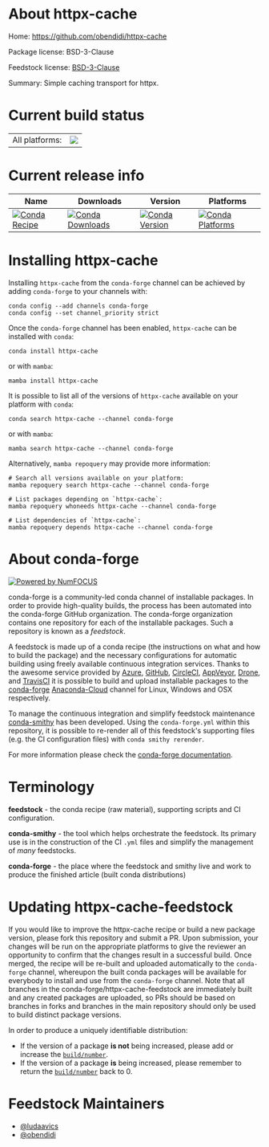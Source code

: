 About httpx-cache
=================

Home: https://github.com/obendidi/httpx-cache

Package license: BSD-3-Clause

Feedstock license: [BSD-3-Clause](https://github.com/conda-forge/httpx-cache-feedstock/blob/main/LICENSE.txt)

Summary: Simple caching transport for httpx.

Current build status
====================


<table><tr><td>All platforms:</td>
    <td>
      <a href="https://dev.azure.com/conda-forge/feedstock-builds/_build/latest?definitionId=18166&branchName=main">
        <img src="https://dev.azure.com/conda-forge/feedstock-builds/_apis/build/status/httpx-cache-feedstock?branchName=main">
      </a>
    </td>
  </tr>
</table>

Current release info
====================

| Name | Downloads | Version | Platforms |
| --- | --- | --- | --- |
| [![Conda Recipe](https://img.shields.io/badge/recipe-httpx--cache-green.svg)](https://anaconda.org/conda-forge/httpx-cache) | [![Conda Downloads](https://img.shields.io/conda/dn/conda-forge/httpx-cache.svg)](https://anaconda.org/conda-forge/httpx-cache) | [![Conda Version](https://img.shields.io/conda/vn/conda-forge/httpx-cache.svg)](https://anaconda.org/conda-forge/httpx-cache) | [![Conda Platforms](https://img.shields.io/conda/pn/conda-forge/httpx-cache.svg)](https://anaconda.org/conda-forge/httpx-cache) |

Installing httpx-cache
======================

Installing `httpx-cache` from the `conda-forge` channel can be achieved by adding `conda-forge` to your channels with:

```
conda config --add channels conda-forge
conda config --set channel_priority strict
```

Once the `conda-forge` channel has been enabled, `httpx-cache` can be installed with `conda`:

```
conda install httpx-cache
```

or with `mamba`:

```
mamba install httpx-cache
```

It is possible to list all of the versions of `httpx-cache` available on your platform with `conda`:

```
conda search httpx-cache --channel conda-forge
```

or with `mamba`:

```
mamba search httpx-cache --channel conda-forge
```

Alternatively, `mamba repoquery` may provide more information:

```
# Search all versions available on your platform:
mamba repoquery search httpx-cache --channel conda-forge

# List packages depending on `httpx-cache`:
mamba repoquery whoneeds httpx-cache --channel conda-forge

# List dependencies of `httpx-cache`:
mamba repoquery depends httpx-cache --channel conda-forge
```


About conda-forge
=================

[![Powered by
NumFOCUS](https://img.shields.io/badge/powered%20by-NumFOCUS-orange.svg?style=flat&colorA=E1523D&colorB=007D8A)](https://numfocus.org)

conda-forge is a community-led conda channel of installable packages.
In order to provide high-quality builds, the process has been automated into the
conda-forge GitHub organization. The conda-forge organization contains one repository
for each of the installable packages. Such a repository is known as a *feedstock*.

A feedstock is made up of a conda recipe (the instructions on what and how to build
the package) and the necessary configurations for automatic building using freely
available continuous integration services. Thanks to the awesome service provided by
[Azure](https://azure.microsoft.com/en-us/services/devops/), [GitHub](https://github.com/),
[CircleCI](https://circleci.com/), [AppVeyor](https://www.appveyor.com/),
[Drone](https://cloud.drone.io/welcome), and [TravisCI](https://travis-ci.com/)
it is possible to build and upload installable packages to the
[conda-forge](https://anaconda.org/conda-forge) [Anaconda-Cloud](https://anaconda.org/)
channel for Linux, Windows and OSX respectively.

To manage the continuous integration and simplify feedstock maintenance
[conda-smithy](https://github.com/conda-forge/conda-smithy) has been developed.
Using the ``conda-forge.yml`` within this repository, it is possible to re-render all of
this feedstock's supporting files (e.g. the CI configuration files) with ``conda smithy rerender``.

For more information please check the [conda-forge documentation](https://conda-forge.org/docs/).

Terminology
===========

**feedstock** - the conda recipe (raw material), supporting scripts and CI configuration.

**conda-smithy** - the tool which helps orchestrate the feedstock.
                   Its primary use is in the construction of the CI ``.yml`` files
                   and simplify the management of *many* feedstocks.

**conda-forge** - the place where the feedstock and smithy live and work to
                  produce the finished article (built conda distributions)


Updating httpx-cache-feedstock
==============================

If you would like to improve the httpx-cache recipe or build a new
package version, please fork this repository and submit a PR. Upon submission,
your changes will be run on the appropriate platforms to give the reviewer an
opportunity to confirm that the changes result in a successful build. Once
merged, the recipe will be re-built and uploaded automatically to the
`conda-forge` channel, whereupon the built conda packages will be available for
everybody to install and use from the `conda-forge` channel.
Note that all branches in the conda-forge/httpx-cache-feedstock are
immediately built and any created packages are uploaded, so PRs should be based
on branches in forks and branches in the main repository should only be used to
build distinct package versions.

In order to produce a uniquely identifiable distribution:
 * If the version of a package **is not** being increased, please add or increase
   the [``build/number``](https://docs.conda.io/projects/conda-build/en/latest/resources/define-metadata.html#build-number-and-string).
 * If the version of a package **is** being increased, please remember to return
   the [``build/number``](https://docs.conda.io/projects/conda-build/en/latest/resources/define-metadata.html#build-number-and-string)
   back to 0.

Feedstock Maintainers
=====================

* [@ludaavics](https://github.com/ludaavics/)
* [@obendidi](https://github.com/obendidi/)
